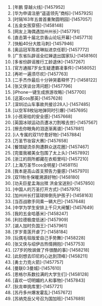 
1. [年鹏 穿越火线]-[1457952]
1. [华为申请注册“遥遥领先”商标]-[1457925]
1. [时隔163年五兽首重聚圆明园]-[1457057]
1. [五金女孩穿搭]-[1458148]
1. [网友上海偶遇加州州长]-[1457791]
1. [直击第十届北京香山论坛开幕]-[1457713]
1. [快船40分大胜马刺]-[1457946]
1. [奥运冠军陈若琳拟进京任职]-[1457772]
1. [广东省队辟谣全红婵退出国家队]-[1458160]
1. [多省份辟谣推行工龄退休]-[1457267]
1. [官方通报7岁女生疑遭霸凌事件]-[1458052]
1. [再听一遍须尽欢]-[1457763]
1. [二手杰作最后十分钟哭着释怀了]-[1458122]
1. [张又侠谈台湾问题]-[1457796]
1. [iPhone一键生成旅游攻略]-[1457700]
1. [这英cos那英]-[1457628]
1. [深圳过山车事故共接诊28人]-[1457485]
1. [以空军8枚钻地弹同时引爆]-[1457695]
1. [小孩哥给的安全感]-[1457668]
1. [英国冰球运动员遭冰刀割喉去世]-[1457567]
1. [擦去你眼角的泪逐渐离谱]-[1457881]
1. [i人专属的双11疗愈好物]-[1457884]
1. [万圣节妆容大赛]-[1457658]
1. [餐馆疑烫杀狗遭群众送花圈]-[1457467]
1. [完蛋我被美女包围了太上头]-[1457892]
1. [浙江的厕所都藏在衣柜里吗]-[1457210]
1. [上海万圣节cos全明星]-[1458115]
1. [我本是高山首支预告力量感]-[1457970]
1. [双11秋冬保暖溯源好物]-[1458180]
1. [功夫巨星孟海出殡 洪金宝送别]-[1457850]
1. [中国人的万圣打开方式]-[1457975]
1. [加州州长打篮球摔倒先护孩子]-[1458163]
1. [当百战歌手同乘一辆大巴]-[1457648]
1. [中学为学生安排上千只大闸蟹]-[1457649]
1. [我的五金哈基米]-[1458247]
1. [利拉德极度低迷]-[1457909]
1. [湖人加时负国王]-[1457961]
1. [岁岁青莲开虐了]-[1458184]
1. [玩偶毛毯版爱自己手势舞]-[1458228]
1. [张又侠与绍伊古热情拥抱]-[1457753]
1. [27岁的牧飒做了件很酷的事]-[1458218]
1. [此刻想去印尼的心达到顶峰]-[1458211]
1. [勇士力克火箭]-[1457757]
1. [曼联0:3曼城]-[1457610]
1. [恩格尔系数拉满的大学生们]-[1458128]
1. [喜欢一切明媚的人和事物]-[1457843]
1. [狄龙单挑库里]-[1457721]
1. [苏丹多州爆发霍乱]-[1457672]
1. [苏纳克岳父号召为国加班]-[1457689]